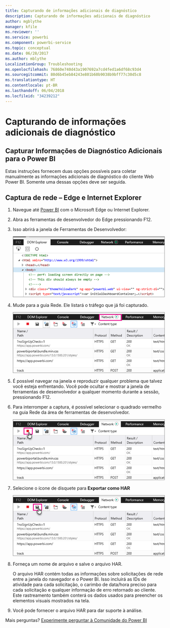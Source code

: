 ```yaml
---
title: Capturando de informações adicionais de diagnóstico
description: Capturando de informações adicionais de diagnóstico
author: mgblythe
manager: kfile
ms.reviewer: ''
ms.service: powerbi
ms.component: powerbi-service
ms.topic: conceptual
ms.date: 06/28/2017
ms.author: mblythe
LocalizationGroup: Troubleshooting
ms.openlocfilehash: 76860e740d43a1907692a7cd4fed1a6df68c93d4
ms.sourcegitcommit: 80d6b45eb84243e801b60b9038b9bff77c30d5c8
ms.translationtype: HT
ms.contentlocale: pt-BR
ms.lasthandoff: 06/04/2018
ms.locfileid: "34239212"
---
```

# <a name="capturing-additional-diagnostic-information"></a>Capturando de informações adicionais de diagnóstico
## <a name="capturing-additional-diagnostic-information-for-power-bi"></a>Capturar Informações de Diagnóstico Adicionais para o Power BI
Estas instruções fornecem duas opções possíveis para coletar manualmente as informações adicionais de diagnóstico do cliente Web Power BI.  Somente uma dessas opções deve ser seguida.

## <a name="network-capture---edge--internet-explorer"></a>Captura de rede – Edge e Internet Explorer
1. Navegue até [Power BI](https://app.powerbi.com) com o Microsoft Edge ou Internet Explorer.
2. Abra as ferramentas de desenvolvedor do Edge pressionando F12.
3. Isso abrirá a janela de Ferramentas de Desenvolvedor: 
   
   ![](media/service-admin-capturing-additional-diagnostic-information-for-power-bi/edge-developer-tools.png)
4. Mude para a guia Rede. Ele listará o tráfego que já foi capturado. 
   
   ![](media/service-admin-capturing-additional-diagnostic-information-for-power-bi/edge-network-tab.png)
5. É possível navegar na janela e reproduzir qualquer problema que talvez você esteja enfrentando. Você pode ocultar e mostrar a janela de ferramentas de desenvolvedor a qualquer momento durante a sessão, pressionando F12.
6. Para interromper a captura, é possível selecionar o quadrado vermelho na guia Rede da área de ferramentas de desenvolvedor.
   
   ![](media/service-admin-capturing-additional-diagnostic-information-for-power-bi/edge-network-tab-stop.png)
7. Selecione o ícone de disquete para **Exportar como HAR**
   
   ![](media/service-admin-capturing-additional-diagnostic-information-for-power-bi/edge-network-tab-save.png)
8. Forneça um nome de arquivo e salve o arquivo HAR.
   
    O arquivo HAR contém todas as informações sobre solicitações de rede entre a janela do navegador e o Power BI.  Isso incluirá as IDs de atividade para cada solicitação, o carimbo de data/hora preciso para cada solicitação e qualquer informação de erro retornado ao cliente.  Este rastreamento também conterá os dados usados para preencher os elementos visuais mostrados na tela.
9. Você pode fornecer o arquivo HAR para dar suporte à análise.

Mais perguntas? [Experimente perguntar à Comunidade do Power BI](http://community.powerbi.com/)

